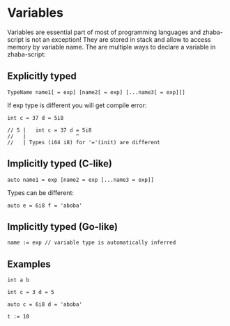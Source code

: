 # Variables

Variables are essential part of most of programming languages and zhaba-script is not an exception! They are stored in stack and allow to access memory by variable name. The are multiple ways to declare a variable in zhaba-script:

## Explicitly typed

```zh
TypeName name1[ = exp] [name2[ = exp] [...name3[ = exp]]]
```

If exp type is different you will get compile error:

```zh
int c = 37 d = 5i8

// 5 |   int c = 37 d = 5i8
//   |                ^
//   | Types (i64 i8) for '='(init) are different
```

## Implicitly typed (C-like)

```zh
auto name1 = exp [name2 = exp [...name3 = exp]]
```

Types can be different:

```zh
auto e = 6i8 f = 'aboba'
```

## Implicitly typed (Go-like)

```zh
name := exp // variable type is automatically inferred
```

## Examples

```zh
int a b

int c = 3 d = 5

auto c = 6i8 d = 'aboba'

t := 10
```
